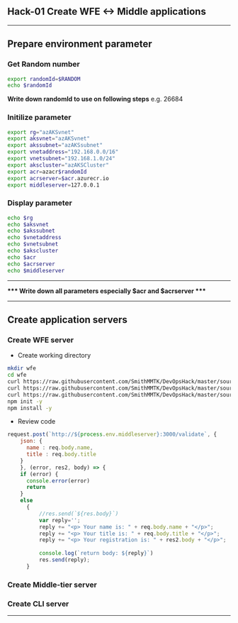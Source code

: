 ## Hack-01 Create WFE <-> Middle applications
---
## Prepare environment parameter

### Get Random number
```bash
export randomId=$RANDOM
echo $randomId
```
__Write down randomId to use on following steps__
e.g. 26684

### Initilize parameter
```bash
export rg="azAKSvnet"
export aksvnet="azAKSvnet"
export akssubnet="azAKSsubnet"
export vnetaddress="192.168.0.0/16"
export vnetsubnet="192.168.1.0/24"
export akscluster="azAKSCluster"
export acr=azacr$randomId
export acrserver=$acr.azurecr.io
export middleserver=127.0.0.1
```

### Display parameter
```bash
echo $rg
echo $aksvnet
echo $akssubnet
echo $vnetaddress
echo $vnetsubnet
echo $akscluster
echo $acr
echo $acrserver
echo $middleserver
```
---

__*** Write down all parameters especially $acr and $acrserver ***__

---

## Create application servers

### Create WFE server

- Create working directory

```bash
mkdir wfe
cd wfe
curl https://raw.githubusercontent.com/SmithMMTK/DevOpsHack/master/sources/wfe/app.js -o app.js
curl https://raw.githubusercontent.com/SmithMMTK/DevOpsHack/master/sources/wfe/package-lock.json -o package-lock.json
curl https://raw.githubusercontent.com/SmithMMTK/DevOpsHack/master/sources/wfe/package.json -o package.json
npm init -y
npm install -y
```

- Review code 
```javascript
request.post(`http://${process.env.middleserver}:3000/validate`, {
    json: {
      name : req.body.name,
      title : req.body.title
    }
    }, (error, res2, body) => {
    if (error) {
      console.error(error)
      return
    }
    else 
      {
          //res.send(`${res.body}`)
          var reply='';
          reply += "<p> Your name is: " + req.body.name + "</p>";
          reply += "<p> Your title is: " + req.body.title + "</p>";
          reply += "<p> Your registration is: " + res2.body + "</p>";
          
          console.log(`return body: ${reply}`)
          res.send(reply);
      }
```

### Create Middle-tier server


### Create CLI server

---
